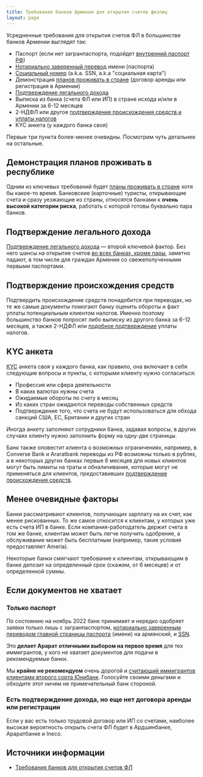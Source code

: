 ```yaml
---
title: Требования банков Армении для открытия счетов физлиц
layout: page
---
```


Усредненные требования для открытия счетов ФЛ в большинстве банков Армении выглядят так:

- Паспорт (если нет загранпаспорта, подойдет [внутренний паспорт РФ](../migration.md#nopassport))
- [Нотариально заверенный перевод](../documents/passport-translation.md) имени (паспорта)
- [Социальный номер](../documents/social-number.md) (a.k.a. SSN, a.k.a "социальная карта")
- Демонстрация [планов проживать в стране](proof-of-plans.md) (договор аренды или регистрация в Армении)
- [Подтверждение легального дохода](../money/proof-of-income.md)
- Выписка из банка (счета ФЛ или ИП) в стране исхода и/или в Армении за 6-12 месяцев
- 2-НДФЛ или другое [подтверждение происхождения средств и уплаты налогов](../money/proof-of-origin.md)
- KYC анкета (у каждого банка своя)

Первые три пункта более-менее очевидны. Посмотрим чуть детальнее на остальные.

## Демонстрация планов проживать в республике

Одним из ключевых требований будет [планы проживать в стране](proof-of-plans.md) хотя бы какое-то время. Банковские (карточные) туристы, открывающие счета и сразу уезжающие из страны, относятся банками к **очень высокой категории риска**, работать с которой готовы буквально пара банков.

## Подтверждение легального дохода

[Подтверждение легального дохода](../money/proof-of-income.md) — второй ключевой фактор. Без него шансы на открытие счетов [во всех банках, кроме пары](https://bit.ly/am-banks), заметно падают, в том числе для граждан Армении со свежеполученными первыми паспортами.

## Подтверждение происхождения средств

Подтвердить происхождение средств понадобится при переводах, но те же самые документы помогают банку оценить обороты и факт уплаты потенциальным клиентом налогов. Именно поэтому большинство банков попросят либо выписку из другого банка за 6-12 месяцев, а также 2-НДФЛ или [подобное подтверждение](../money/proof-of-origin.md) уплаты налогов.

## KYC анкета

[KYC](https://www.swift.com/your-needs/financial-crime-cyber-security/know-your-customer-kyc/kyc-process) анкета своя у каждого банка, как правило, она включает в себя следующие вопросы и пункты, с которыми клиенту нужно согласиться:

- Профессия или сфера деятельности
- В каких валютах нужны счета
- Ожидаемые обороты по счету в месяц
- Из каких стран ожидаются переводы собственных средств
- Подтверждение того, что счета не будут использоваться для обхода санкций США, ЕС, Британии и других стран

Иногда анкету заполняют сотрудники банка, задавая вопросы, в других случаях клиенту нужно заполнить форму на одну-две страницы.

Банк также оповестит клиента о возможных ограничениях, например, в Converse Bank и Araratbank переводы из РФ возможны только в рублях, а в некоторых других банках первые 6 месяцев для новых клиентов могут быть лимиты на траты и обналичивание, которые могут не применяться для клиентов, предоставивших [подтверждение происхождения средств](../money/proof-of-origin.md).

## Менее очевидные факторы

Банки рассматривают клиентов, получающих зарплату на их счет, как менее рискованных. То же самое относится к клиентам, у которых уже есть счета ИП в банке. Если компания-работодатель держит счета в том же банке, клиентам может быть легче получить одобрение, а обслуживание может быть бесплатным (например, такие условия предоставляет Ameria).

Некоторые банки смягчают требование к клиентам, открывающим в банке депозит на определенный срок (скажем, от 6 месяцев) и от определенной суммы.

## Если документов не хватает

### Только паспорт

По состоянию на ноябрь 2022 банк принимает и нередко одобряет заявки только лишь с загранпаспортом, [нотариально заверенным переводом главной страницы паспорта](../documents/passport-translation.md) (имени) на армянский, и [SSN](../documents/social-number.md).

Это **делает Арарат** **отличными выбором на первое время** для тех иммигрантов, у кого не хватает документов для подачи в рекомендуемые банки.

Мы **крайне не рекомендуем** очень дорогой и [считающий иммигрантов клиентами второго сорта Юнибанк](https://telegra.ph/Unibank--vam-sankcionnikam-sdelali-odolzhenie-a-vy-prava-kachaete-11-08). Голосуйте своими деньгами и обходите этот ничем не примечательный банк стороной.

### Есть подтверждение дохода, но еще нет договора аренды или регистрации

Если у вас есть только трудовой договор или ИП со счетами, наиболее высокая вероятность открыть счета ФЛ будет в Ардшинбанке, Араратбанке и Ineco.

## Источники информации

- [Требования банков для открытия счетов ФЛ](https://www.notion.so/8d219cc1c9304f91852c6e98abbbf02b)
